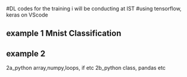 #DL codes for the training i will be conducting at IST 
#using tensorflow, keras on VScode

## example 1 Mnist Classification

## example 2 
2a_python array,numpy,loops, if etc
2b_python class, pandas etc